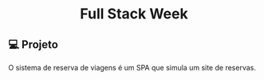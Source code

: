 <h1 align="center"> Full Stack Week </h1>

## 💻 Projeto

O sistema de reserva de viagens é um SPA que simula um site de reservas.
